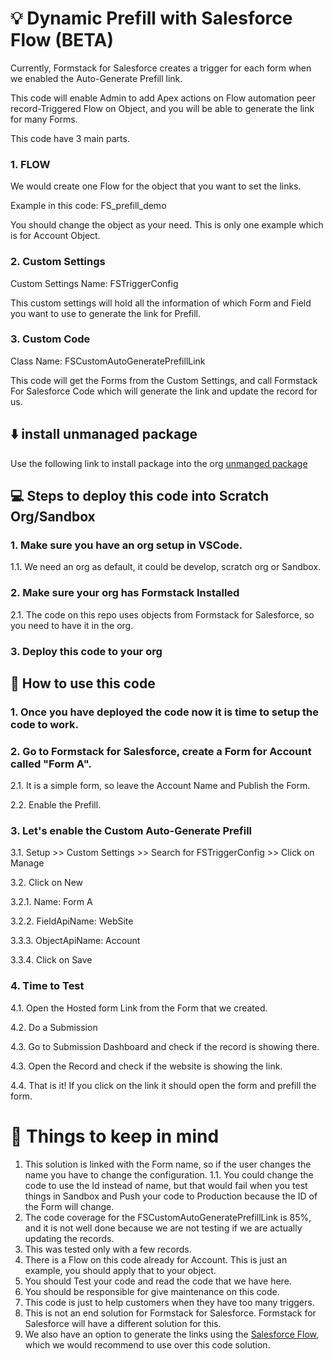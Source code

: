 # :bulb: Dynamic Prefill with Salesforce Flow (BETA)

Currently, Formstack for Salesforce creates a trigger for each form when we enabled the Auto-Generate Prefill link.

This code will enable Admin to add Apex actions on Flow automation peer record-Triggered Flow on Object, and you will be able to generate the link for many Forms.

This code have 3 main parts.

### 1. FLOW
  
We would create one Flow for the object that you want to set the links.

Example in this code: FS_prefill_demo

You should change the object as your need. This is only one example which is for Account Object.

### 2. Custom Settings
  
Custom Settings Name: FSTriggerConfig

This custom settings will hold all the information of which Form and Field you want to use to generate the link for Prefill.

### 3. Custom Code
Class Name: FSCustomAutoGeneratePrefillLink

This code will get the Forms from the Custom Settings, and call Formstack For Salesforce Code which will generate the link and update the record for us.

## :arrow_down: install unmanaged package
Use the following link to install package into the org
[unmanged package](https://login.salesforce.com/packaging/installPackage.apexp?p0=04t8W000003FMx2)


## :computer: Steps to deploy this code into Scratch Org/Sandbox


### 1. Make sure you have an org setup in VSCode.

1.1. We need an org as default, it could be develop, scratch org or Sandbox.

### 2. Make sure your org has Formstack Installed

2.1. The code on this repo uses objects from Formstack for Salesforce, so you need to have it in the org.

### 3. Deploy this code to your org


## :wrench: How to use this code

### 1. Once you have deployed the code now it is time to setup the code to work.

### 2. Go to Formstack for Salesforce, create a Form for Account called "Form A".

2.1. It is a simple form, so leave the Account Name and Publish the Form.

2.2. Enable the Prefill.

### 3. Let's enable the Custom Auto-Generate Prefill

3.1. Setup >> Custom Settings >> Search for FSTriggerConfig >> Click on Manage

3.2. Click on New

3.2.1. Name: Form A

3.2.2. FieldApiName: WebSite

3.3.3. ObjectApiName: Account

3.3.4. Click on Save

### 4. Time to Test

4.1. Open the Hosted form Link from the Form that we created.

4.2. Do a Submission

4.3. Go to Submission Dashboard and check if the record is showing there.

4.3. Open the Record and check if the website is showing the link.

4.4. That is it! If you click on the link it should open the form and prefill the form.


# :mega: Things to keep in mind

1. This solution is linked with the Form name, so if the user changes the name you have to change the configuration.
1.1. You could change the code to use the Id instead of name, but that would fail when you test things in Sandbox and Push your code to Production because the ID of the Form will change.
2. The code coverage for the FSCustomAutoGeneratePrefillLink is 85%, and it is not well done because we are not testing if we are actually updating the records.
3. This was tested only with a few records.
4. There is a Flow on this code already for Account. This is just an example, you should apply that to your object.
5. You should Test your code and read the code that we have here.
6. You should be responsible for give maintenance on this code.
7. This code is just to help customers when they have too many triggers.
8. This is not an end solution for Formstack for Salesforce. Formstack for Salesforce will have a different solution for this.
9. We also have an option to generate the links using the [Salesforce Flow](https://sfapphelp.formstack.com/s/article/Generate-Forms-for-Salesforce-Prefill-URLs-using-Flow), which we would recommend to use over this code solution.

